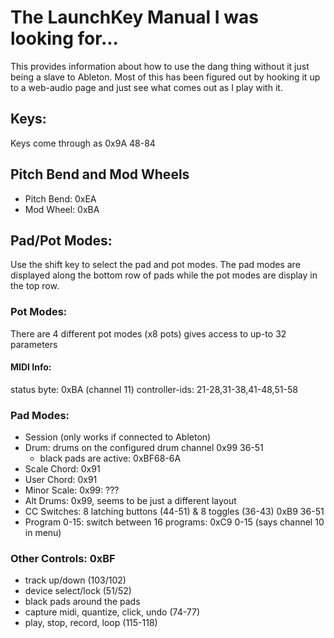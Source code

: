 # The LaunchKey Manual I was looking for...

This provides information about how to use the dang thing without it just 
being a slave to Ableton. Most of this has been figured out by hooking it 
up to a web-audio page and just see what comes out as I play with it.

## Keys:
Keys come through as 0x9A 48-84

## Pitch Bend and Mod Wheels
- Pitch Bend: 0xEA
- Mod Wheel: 0xBA

## Pad/Pot Modes:
Use the shift key to select the pad and pot modes. The pad modes are displayed
along the bottom row of pads while the pot modes are display in the top row.

### Pot Modes:
There are 4 different pot modes (x8 pots) gives access to up-to 32 parameters

#### MIDI Info:
status byte: 0xBA (channel 11)
controller-ids: 21-28,31-38,41-48,51-58

### Pad Modes:
- Session (only works if connected to Ableton)
- Drum: drums on the configured drum channel 0x99 36-51
    - black pads are active: 0xBF68-6A
- Scale Chord: 0x91
- User Chord: 0x91
- Minor Scale: 0x99: ??? 
- Alt Drums: 0x99, seems to be just a different layout
- CC Switches: 8 latching buttons (44-51) & 8 toggles (36-43) 0xB9 36-51
- Program 0-15: switch between 16 programs: 0xC9 0-15 (says channel 10 in menu)

### Other Controls: 0xBF
- track up/down (103/102)
- device select/lock (51/52)
- black pads around the pads
- capture midi, quantize, click, undo (74-77)
- play, stop, record, loop (115-118)
